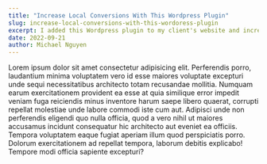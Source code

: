 ```yaml
---
title: "Increase Local Conversions With This Wordpress Plugin"
slug: increase-local-conversions-with-this-wordoress-plugin
excerpt: I added this Wordpress plugin to my client's website and increased conversions by 30%.
date: 2022-09-21
author: Michael Nguyen
---
```


Lorem ipsum dolor sit amet consectetur adipisicing elit. Perferendis porro, laudantium minima voluptatem vero id esse maiores voluptate excepturi unde sequi necessitatibus architecto totam recusandae mollitia. Numquam earum exercitationem provident ea esse at quia similique error impedit veniam fuga reiciendis minus inventore harum saepe libero quaerat, corrupti repellat molestiae unde labore commodi iste cum aut. Adipisci unde non perferendis eligendi quo nulla officia, quod a vero nihil ut maiores accusamus incidunt consequatur hic architecto aut eveniet ea officiis. Tempora voluptatem eaque fugiat aperiam illum quod perspiciatis porro. Dolorum exercitationem ad repellat tempora, laborum debitis explicabo! Tempore modi officia sapiente excepturi?   

